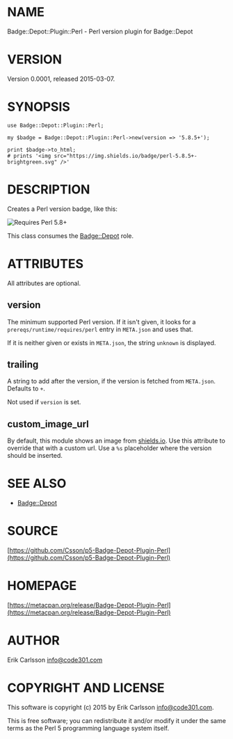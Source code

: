 # NAME

Badge::Depot::Plugin::Perl - Perl version plugin for Badge::Depot

# VERSION

Version 0.0001, released 2015-03-07.

# SYNOPSIS

    use Badge::Depot::Plugin::Perl;

    my $badge = Badge::Depot::Plugin::Perl->new(version => '5.8.5+');

    print $badge->to_html;
    # prints '<img src="https://img.shields.io/badge/perl-5.8.5+-brightgreen.svg" />'

# DESCRIPTION

Creates a Perl version badge, like this:

![Requires Perl 5.8+](https://img.shields.io/badge/perl-5.8.5+-brightgreen.svg)

This class consumes the [Badge::Depot](https://metacpan.org/pod/Badge::Depot) role.

# ATTRIBUTES

All attributes are optional.

## version

The minimum supported Perl version. If it isn't given, it looks for a `prereqs/runtime/requires/perl` entry in `META.json` and uses that.

If it is neither given or exists in `META.json`, the string `unknown` is displayed.

## trailing

A string to add after the version, if the version is fetched from `META.json`. Defaults to `+`.

Not used if `version` is set.

## custom\_image\_url

By default, this module shows an image from [shields.io](https://shields.io). Use this attribute to override that with a custom url. Use a `%s` placeholder where the version should be inserted.

# SEE ALSO

- [Badge::Depot](https://metacpan.org/pod/Badge::Depot)

# SOURCE

[https://github.com/Csson/p5-Badge-Depot-Plugin-Perl](https://github.com/Csson/p5-Badge-Depot-Plugin-Perl)

# HOMEPAGE

[https://metacpan.org/release/Badge-Depot-Plugin-Perl](https://metacpan.org/release/Badge-Depot-Plugin-Perl)

# AUTHOR

Erik Carlsson <info@code301.com>

# COPYRIGHT AND LICENSE

This software is copyright (c) 2015 by Erik Carlsson <info@code301.com>.

This is free software; you can redistribute it and/or modify it under
the same terms as the Perl 5 programming language system itself.
